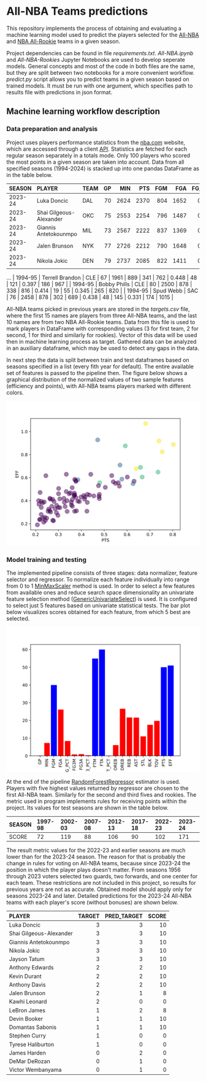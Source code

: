 # All-NBA Teams predictions
This repository implements the process of obtaining and evaluating a machine learning model used to predict the players selected for the [All-NBA](https://www.nba.com/news/history-all-nba-teams) and [NBA All-Rookie](https://www.nba.com/news/history-all-rookie-teams) teams in a given season.

Project dependencies can be found in file *requirements.txt*. *All-NBA.ipynb* and *All-NBA-Rookies* Jupyter Notebooks are used to develop seperate models. General concepts and most of the code in both files are the same, but they are split between two notebooks for a more convenient workflow. *predict.py* script allows you to predict teams in a given season based on trained models. It must be run with one argument, which specifies path to results file with predictions in json format.


## Machine learning workflow description

### Data preparation and analysis
Project uses players performance statistics from the [nba.com](https://www.nba.com/stats/leaders?SeasonType=Regular+Season&PerMode=Totals) website, which are accessed through a client [API](https://github.com/swar/nba_api). Statistics are fetched for each regular season separately in a totals mode. Only 100 players who scored the most points in a given season are taken into account. Data from all specified seasons (1994-2024) is stacked up into one pandas DataFrame as in the table below. 

| SEASON   | PLAYER                  | TEAM   |   GP |   MIN |   PTS |   FGM |   FGA |   FG_PCT |   FG3M |   FG3A |   FG3_PCT |   REB |   EFF |
|:---------|:------------------------|:-------|-----:|------:|------:|------:|------:|---------:|-------:|-------:|----------:|------:|------:|
| 2023-24  | Luka Doncic             | DAL    |   70 |  2624 |  2370 |   804 |  1652 |    0.487 |    284 |    744 |     0.382 |   647 |  2580 |
| 2023-24  | Shai Gilgeous-Alexander | OKC    |   75 |  2553 |  2254 |   796 |  1487 |    0.535 |     95 |    269 |     0.353 |   415 |  2416 |
| 2023-24  | Giannis Antetokounmpo   | MIL    |   73 |  2567 |  2222 |   837 |  1369 |    0.611 |     34 |    124 |     0.274 |   841 |  2655 |
| 2023-24  | Jalen Brunson           | NYK    |   77 |  2726 |  2212 |   790 |  1648 |    0.479 |    211 |    526 |     0.401 |   278 |  1972 |
| 2023-24  | Nikola Jokic            | DEN    |   79 |  2737 |  2085 |   822 |  1411 |    0.583 |     83 |    231 |     0.359 |   976 |  3039 |
...
| 1994-95  | Terrell Brandon | CLE    |   67 |  1961 |   889 |   341 |   762 |    0.448 |     48 |    121 |     0.397 |   186 |   967 |
| 1994-95  | Bobby Phills    | CLE    |   80 |  2500 |   878 |   338 |   816 |    0.414 |     19 |     55 |     0.345 |   265 |   820 |
| 1994-95  | Spud Webb       | SAC    |   76 |  2458 |   878 |   302 |   689 |    0.438 |     48 |    145 |     0.331 |   174 |  1015 |

All-NBA teams picked in previous years are stored in the *targets.csv* file, where the first 15 names are players from three All-NBA teams, and the last 10 names are from two NBA All-Rookie teams. Data from this file is used to mark players in DataFrame with corresponding values (3 for first team, 2 for second, 1 for third and similarly for rookies). Vector of this data will be used then in machine learning process as target. Gathered data can be analyzed in an auxiliary dataframe, which may be used to detect any gaps in the data.

In next step the data is split between train and test dataframes based on seasons specified in a list (every fith year for default). The entire available set of features is passed to the pipeline then. The figure below shows a graphical distribution of the normalized values ​​of two sample features (efficiency and points), with All-NBA teams players marked with different colors.

![alt](./assets/efficiency_points_distribution.svg)


### Model training and testing 
The implemented pipeline consists of three stages: data normalizer, feature selector and regressor. To normalize each feature individually into range from 0 to 1 [MinMaxScaler](https://scikit-learn.org/stable/modules/generated/sklearn.preprocessing.MinMaxScaler.html) method is used. In order to select a few features from available ones and reduce search space dimensionality an univariate feature selection method ([GenericUnivariateSelect](https://scikit-learn.org/stable/modules/generated/sklearn.feature_selection.GenericUnivariateSelect.html#sklearn.feature_selection.GenericUnivariateSelect)) is used. It is configured to select just 5 features based on univariate statistical tests. The bar plot below visualizes scores obtained for each feature, from which 5 best are selected.

![alt](./assets/features_selection.svg)

At the end of the pipeline [RandomForestRegressor](https://scikit-learn.org/stable/modules/generated/sklearn.ensemble.RandomForestRegressor.html) estimator is used. Players with five highest values returned by regressor are chosen to the first All-NBA team. Similarly for the second and third fives and rookies. The metric used in program implements rules for receiving points within the project. Its values for test seasons are shown in the table below.

| SEASON | 1997-98 | 2002-03 | 2007-08 | 2012-13 | 2017-18 | 2022-23 | 2023-24 |
|:-------|:--------|:--------|:--------|:--------|:--------|:--------|:--------|
| SCORE  | 72      | 119     | 88      | 106     | 90      | 102     | 171     |

The result metric values ​​for the 2022-23 and earlier seasons are much lower than for the 2023-24 season. The reason for that is probably the change in rules for voting on All-NBA teams, because since 2023-24 the position in which the player plays doesn't matter. From seasons 1956 through 2023 voters selected two guards, two forwards, and one center for each team. These restrictions are not included in this project, so results for previous years are not as accurate. Obtained model should apply only for seasons 2023-24 and later. Detailed predictions for the 2023-24 All-NBA teams with each player's score (without bonuses) are shown below.

| PLAYER                  |   TARGET |   PRED_TARGET |   SCORE |
|:------------------------|---------:|--------------:|--------:|
| Luka Doncic             |        3 |             3 |      10 |
| Shai Gilgeous-Alexander |        3 |             3 |      10 |
| Giannis Antetokounmpo   |        3 |             3 |      10 |
| Nikola Jokic            |        3 |             3 |      10 |
| Jayson Tatum            |        3 |             3 |      10 |
| Anthony Edwards         |        2 |             2 |      10 |
| Kevin Durant            |        2 |             2 |      10 |
| Anthony Davis           |        2 |             2 |      10 |
| Jalen Brunson           |        2 |             1 |       8 |
| Kawhi Leonard           |        2 |             0 |       0 |
| LeBron James            |        1 |             2 |       8 |
| Devin Booker            |        1 |             1 |      10 |
| Domantas Sabonis        |        1 |             1 |      10 |
| Stephen Curry           |        1 |             0 |       0 |
| Tyrese Haliburton       |        1 |             0 |       0 |
| James Harden            |        0 |             2 |       0 |
| DeMar DeRozan           |        0 |             1 |       0 |
| Victor Wembanyama       |        0 |             1 |       0 |